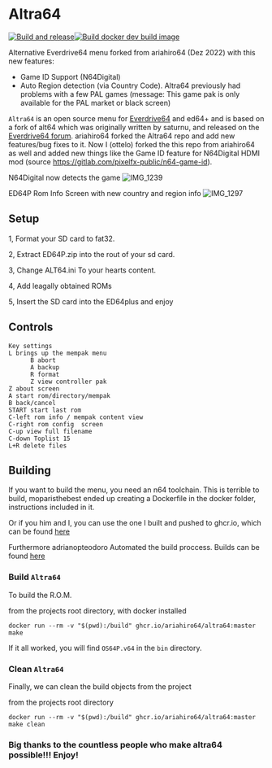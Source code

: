 # Altra64

[![Build and release](https://github.com/ariahiro64/altra64/actions/workflows/build-release.yml/badge.svg)](https://github.com/ariahiro64/altra64/actions/workflows/build-release.yml)[![Build docker dev build image](https://github.com/ariahiro64/altra64/actions/workflows/docker-image.yml/badge.svg)](https://github.com/ariahiro64/altra64/actions/workflows/docker-image.yml)

Alternative Everdrive64 menu forked from ariahiro64 (Dez 2022) with this new features:
- Game ID Support (N64Digital)
- Auto Region detection (via Country Code). Altra64 previously had problems with a few PAL games (message: This game pak is only available for the PAL market or black screen)

`Altra64` is an open source menu for [Everdrive64](http://krikzz.com/) and ed64+ and is based on a fork of alt64 which was
originally written by saturnu, and released on the
[Everdrive64 forum](http://krikzz.com/forum/index.php?topic=816.0). ariahiro64 forked the Altra64 repo and add new features/bug fixes to it. Now I (ottelo) forked the this repo from ariahiro64 as well and added new things like the Game ID feature for N64Digital HDMI mod (source https://gitlab.com/pixelfx-public/n64-game-id).

N64Digital now detects the game
![IMG_1239](https://user-images.githubusercontent.com/33122175/210060118-2cad804e-8365-490e-b08a-b1915fdadf47.jpg)

ED64P Rom Info Screen with new country and region info
![IMG_1297](https://user-images.githubusercontent.com/33122175/210409803-6f39c7ac-0d92-4804-90a9-6f2bf233e2d3.jpg)





## Setup

1, Format your SD card to fat32.

2, Extract ED64P.zip into the rout of your sd card.

3, Change ALT64.ini To your hearts content.

4, Add leagally obtained ROMs

5, Insert the SD card into the ED64plus and enjoy

## Controls

```
Key settings
L brings up the mempak menu
      B abort
      A backup
      R format
      Z view controller pak
Z about screen
A start rom/directory/mempak
B back/cancel
START start last rom
C-left rom info / mempak content view
C-right rom config  screen
C-up view full filename
C-down Toplist 15
L+R delete files
```

## Building

If you want to build the menu, you need an n64 toolchain. This is terrible to build, moparisthebest ended up creating a Dockerfile in the docker folder, instructions included in it.

Or if you him and I, you can use the one I built and pushed to ghcr.io, which can be found [here](https://github.com/ariahiro64/altra64/pkgs/container/altra64)

Furthermore adrianopteodoro Automated the build proccess. Builds can be found [here](https://github.com/ariahiro64/altra64/actions)

### Build `Altra64`

To build the R.O.M.

from the projects root directory, with docker installed

```
docker run --rm -v "$(pwd):/build" ghcr.io/ariahiro64/altra64:master make
```

If it all worked, you will find `OS64P.v64` in the `bin` directory.

### Clean `Altra64`

Finally, we can clean the build objects from the project

from the projects root directory

```
docker run --rm -v "$(pwd):/build" ghcr.io/ariahiro64/altra64:master make clean
```

### Big thanks to the countless people who make altra64 possible!!! Enjoy!
